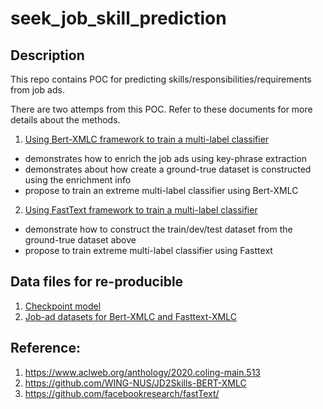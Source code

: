 # seek_job_skill_prediction

## Description

This repo contains POC for predicting skills/responsibilities/requirements from job ads.

There are two attemps from this POC. Refer to these documents for more details about the methods.

1. [Using Bert-XMLC framework to train a multi-label classifier](bert-xmlc.ipynb)
  - demonstrates how to enrich the job ads using key-phrase extraction
  - demonstrates about how create a ground-true dataset is constructed using the enrichment info
  - propose to train an extreme multi-label classifier using Bert-XMLC
2. [Using FastText framework to train a multi-label classifier](fasttext_xmlc.ipynb)
  - demonstrate how to construct the train/dev/test dataset from the ground-true dataset above
  - propose to train extreme multi-label classifier using Fasttext

## Data files for re-producible
  1. [Checkpoint model](https://drive.google.com/drive/folders/10PaeeYkG99xmbV-FUSfeFuIwSX3zYP4L?usp=sharing)
  2. [Job-ad datasets for Bert-XMLC and Fasttext-XMLC](https://drive.google.com/drive/folders/171NRFweLNltq_rmN9Mb7ETPkLzs_IV7R?usp=sharing)

## Reference:
1. https://www.aclweb.org/anthology/2020.coling-main.513
2. https://github.com/WING-NUS/JD2Skills-BERT-XMLC
3. https://github.com/facebookresearch/fastText/
